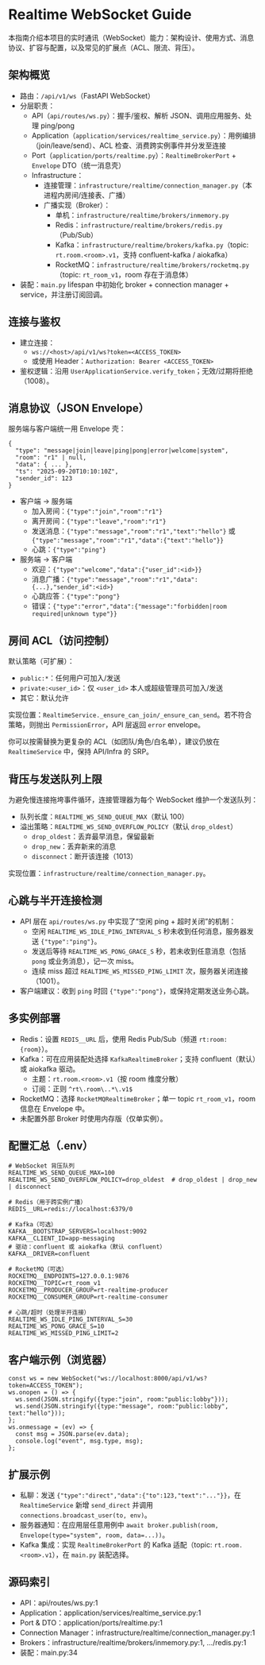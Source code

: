 # Realtime WebSocket Guide

本指南介绍本项目的实时通讯（WebSocket）能力：架构设计、使用方式、消息协议、扩容与配置，以及常见的扩展点（ACL、限流、背压）。

## 架构概览
- 路由：`/api/v1/ws`（FastAPI WebSocket）
- 分层职责：
  - API（`api/routes/ws.py`）：握手/鉴权、解析 JSON、调用应用服务、处理 ping/pong
  - Application（`application/services/realtime_service.py`）：用例编排（join/leave/send）、ACL 检查、消费跨实例事件并分发至连接
  - Port（`application/ports/realtime.py`）：`RealtimeBrokerPort` + `Envelope` DTO（统一消息壳）
  - Infrastructure：
    - 连接管理：`infrastructure/realtime/connection_manager.py`（本进程内房间/连接表、广播）
    - 广播实现（Broker）：
      - 单机：`infrastructure/realtime/brokers/inmemory.py`
      - Redis：`infrastructure/realtime/brokers/redis.py`（Pub/Sub）
      - Kafka：`infrastructure/realtime/brokers/kafka.py`（topic: `rt.room.<room>.v1`，支持 confluent-kafka / aiokafka）
      - RocketMQ：`infrastructure/realtime/brokers/rocketmq.py`（topic: `rt_room_v1`，room 存在于消息体）
- 装配：`main.py` lifespan 中初始化 broker + connection manager + service，并注册订阅回调。

## 连接与鉴权
- 建立连接：
  - `ws://<host>/api/v1/ws?token=<ACCESS_TOKEN>`
  - 或使用 Header：`Authorization: Bearer <ACCESS_TOKEN>`
- 鉴权逻辑：沿用 `UserApplicationService.verify_token`；无效/过期将拒绝（1008）。

## 消息协议（JSON Envelope）
服务端与客户端统一用 Envelope 壳：
```
{
  "type": "message|join|leave|ping|pong|error|welcome|system",
  "room": "r1" | null,
  "data": { ... },
  "ts": "2025-09-20T10:10:10Z",
  "sender_id": 123
}
```

- 客户端 → 服务端
  - 加入房间：`{"type":"join","room":"r1"}`
  - 离开房间：`{"type":"leave","room":"r1"}`
  - 发送消息：`{"type":"message","room":"r1","text":"hello"}` 或 `{"type":"message","room":"r1","data":{"text":"hello"}}`
  - 心跳：`{"type":"ping"}`
- 服务端 → 客户端
  - 欢迎：`{"type":"welcome","data":{"user_id":<id>}}`
  - 消息广播：`{"type":"message","room":"r1","data":{...},"sender_id":<id>}`
  - 心跳应答：`{"type":"pong"}`
  - 错误：`{"type":"error","data":{"message":"forbidden|room required|unknown type"}}`

## 房间 ACL（访问控制）
默认策略（可扩展）：
- `public:*`：任何用户可加入/发送
- `private:<user_id>`：仅 `<user_id>` 本人或超级管理员可加入/发送
- 其它：默认允许

实现位置：`RealtimeService._ensure_can_join/_ensure_can_send`。若不符合策略，则抛出 `PermissionError`，API 层返回 `error` envelope。

你可以按需替换为更复杂的 ACL（如团队/角色/白名单），建议仍放在 `RealtimeService` 中，保持 API/Infra 的 SRP。

## 背压与发送队列上限
为避免慢连接拖垮事件循环，连接管理器为每个 WebSocket 维护一个发送队列：
- 队列长度：`REALTIME_WS_SEND_QUEUE_MAX`（默认 100）
- 溢出策略：`REALTIME_WS_SEND_OVERFLOW_POLICY`（默认 `drop_oldest`）
  - `drop_oldest`：丢弃最早消息，保留最新
  - `drop_new`：丢弃新来的消息
  - `disconnect`：断开该连接（1013）

实现位置：`infrastructure/realtime/connection_manager.py`。

## 心跳与半开连接检测
- API 层在 `api/routes/ws.py` 中实现了“空闲 ping + 超时关闭”的机制：
  - 空闲 `REALTIME_WS_IDLE_PING_INTERVAL_S` 秒未收到任何消息，服务器发送 `{"type":"ping"}`。
  - 发送后等待 `REALTIME_WS_PONG_GRACE_S` 秒，若未收到任意消息（包括 `pong` 或业务消息），记一次 miss。
  - 连续 miss 超过 `REALTIME_WS_MISSED_PING_LIMIT` 次，服务器关闭连接（1001）。
- 客户端建议：收到 `ping` 时回 `{"type":"pong"}`，或保持定期发送业务心跳。

## 多实例部署
- Redis：设置 `REDIS__URL` 后，使用 Redis Pub/Sub（频道 `rt:room:{room}`）。
- Kafka：可在应用装配处选择 `KafkaRealtimeBroker`；支持 confluent（默认）或 aiokafka 驱动。
  - 主题：`rt.room.<room>.v1`（按 room 维度分散）
  - 订阅：正则 `^rt\.room\..*\.v1$`
- RocketMQ：选择 `RocketMQRealtimeBroker`；单一 topic `rt_room_v1`，room 信息在 Envelope 中。
- 未配置外部 Broker 时使用内存版（仅单实例）。

## 配置汇总（.env）
```
# WebSocket 背压队列
REALTIME_WS_SEND_QUEUE_MAX=100
REALTIME_WS_SEND_OVERFLOW_POLICY=drop_oldest  # drop_oldest | drop_new | disconnect

# Redis（用于跨实例广播）
REDIS__URL=redis://localhost:6379/0

# Kafka（可选）
KAFKA__BOOTSTRAP_SERVERS=localhost:9092
KAFKA__CLIENT_ID=app-messaging
# 驱动：confluent 或 aiokafka（默认 confluent）
KAFKA__DRIVER=confluent

# RocketMQ（可选）
ROCKETMQ__ENDPOINTS=127.0.0.1:9876
ROCKETMQ__TOPIC=rt_room_v1
ROCKETMQ__PRODUCER_GROUP=rt-realtime-producer
ROCKETMQ__CONSUMER_GROUP=rt-realtime-consumer

# 心跳/超时（处理半开连接）
REALTIME_WS_IDLE_PING_INTERVAL_S=30
REALTIME_WS_PONG_GRACE_S=10
REALTIME_WS_MISSED_PING_LIMIT=2
```

## 客户端示例（浏览器）
```
const ws = new WebSocket("ws://localhost:8000/api/v1/ws?token=ACCESS_TOKEN");
ws.onopen = () => {
  ws.send(JSON.stringify({type:"join", room:"public:lobby"}));
  ws.send(JSON.stringify({type:"message", room:"public:lobby", text:"hello"}));
};
ws.onmessage = (ev) => {
  const msg = JSON.parse(ev.data);
  console.log("event", msg.type, msg);
};
```

## 扩展示例
- 私聊：发送 `{"type":"direct","data":{"to":123,"text":"..."}}`，在 `RealtimeService` 新增 `send_direct` 并调用 `connections.broadcast_user(to, env)`。
- 服务器通知：在应用层任意用例中 `await broker.publish(room, Envelope(type="system", room, data=...))`。
- Kafka 集成：实现 `RealtimeBrokerPort` 的 Kafka 适配（topic: `rt.room.<room>.v1`），在 `main.py` 装配选择。

## 源码索引
- API：api/routes/ws.py:1
- Application：application/services/realtime_service.py:1
- Port & DTO：application/ports/realtime.py:1
- Connection Manager：infrastructure/realtime/connection_manager.py:1
- Brokers：infrastructure/realtime/brokers/inmemory.py:1, .../redis.py:1
- 装配：main.py:34
